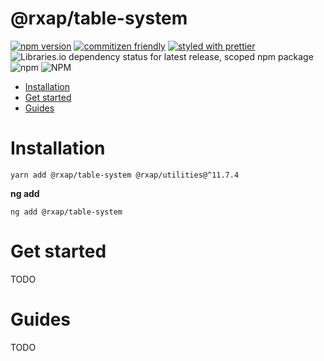 @rxap/table-system
======

[![npm version](https://img.shields.io/npm/v/@rxap/table-system?style=flat-square)](https://www.npmjs.com/package/@rxap/table-system)
[![commitizen friendly](https://img.shields.io/badge/commitizen-friendly-brightgreen.svg?style=flat-square)](https://commitizen.github.io/cz-cli/)
[![styled with prettier](https://img.shields.io/badge/styled_with-prettier-ff69b4.svg?style=flat-square)](https://github.com/prettier/prettier)
![Libraries.io dependency status for latest release, scoped npm package](https://img.shields.io/librariesio/release/npm/@rxap/table-system)
![npm](https://img.shields.io/npm/dm/@rxap/table-system)
![NPM](https://img.shields.io/npm/l/@rxap/table-system)

>

- [Installation](#installation)
- [Get started](#get-started)
- [Guides](#guides)

# Installation

```
yarn add @rxap/table-system @rxap/utilities@^11.7.4 
```

**ng add**

```
ng add @rxap/table-system
```

# Get started

TODO

# Guides

TODO


